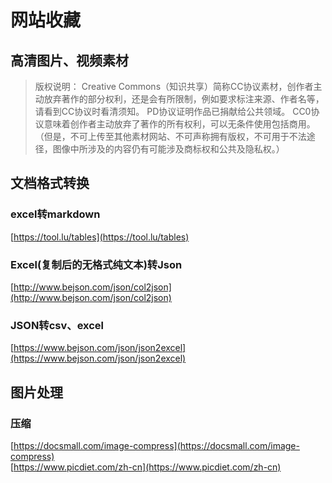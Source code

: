 # 网站收藏
<script>
export default {
    data(){
        return{
            data1:[
                {"描述":"人物、风景、动物等摄影图片","图片":"√","视频":"","矢量":"","协议类型":"CC0协议","是否明确写明无版权，可免费商用":"是","网址":"https://www.pexels.com/","备注":""},
                {"描述":"高清视频、图片（中文网）","图片":"√","视频":"√","矢量":"","协议类型":"CC0协议","是否明确写明无版权，可免费商用":"是","网址":"https://www.ssyer.com/","备注":""},
                {"描述":"人物、风景、动物等摄影图片","图片":"√","视频":"","矢量":"","协议类型":"CC0协议","是否明确写明无版权，可免费商用":"是","网址":"https://visualhunt.com/","备注":""},
                {"描述":"照片、插画、矢量、视频","图片":"√","视频":"√","矢量":"√","协议类型":"无明确写出","是否明确写明无版权，可免费商用":"是","网址":"https://pixabay.com/","备注":"有苹果端APP"},
                {"描述":"高清艺术摄影图片（最多人使用）","图片":"√","视频":"","矢量":"","协议类型":"无明确写出","是否明确写明无版权，可免费商用":"是","网址":"https://unsplash.com/","备注":"有苹果端APP"},
                {"描述":"色彩靓丽的风景、植物、动物","图片":"√","视频":"√","矢量":"","协议类型":"无明确写出","是否明确写明无版权，可免费商用":"是","网址":"http://en.freejpg.com.ar/","备注":""},
                {"描述":"专业摄影师作品","图片":"√","视频":"","矢量":"","协议类型":"PD协议","是否明确写明无版权，可免费商用":"是","网址":"http://skuawk.com/","备注":""},
                {"描述":"高清静物、风景图片","图片":"√","视频":"","矢量":"","协议类型":"无明确写出","是否明确写明无版权，可免费商用":"是","网址":"https://picjumbo.com/","备注":"图片风格适合界面设计"},
                {"描述":"建筑、静物等小清新高清图片","图片":"√","视频":"","矢量":"","协议类型":"无明确写出","是否明确写明无版权，可免费商用":"是","网址":"https://kaboompics.com/","备注":""},
                {"描述":"时尚流行摄影图库","图片":"√","视频":"","矢量":"","协议类型":"无明确写出","是否明确写明无版权，可免费商用":"是","网址":"https://gratisography.com/","备注":""},
                {"描述":"食物摄影高清图库","图片":"√","视频":"","矢量":"","协议类型":"CC0协议","是否明确写明无版权，可免费商用":"是","网址":"https://foodiesfeed.com","备注":""},
                {"描述":"带宗教色彩的高清图片","图片":"√","视频":"","矢量":"","协议类型":"CC0协议","是否明确写明无版权，可免费商用":"是","网址":"https://beta.freelyphotos.com/","备注":""},
                {"描述":"唯美冷调的风景高清图片","图片":"√","视频":"","矢量":"","协议类型":"CC0协议","是否明确写明无版权，可免费商用":"是","网址":"http://cupcake.nilssonlee.se/","备注":""},
                {"描述":"自然风光、街头建筑","图片":"√","视频":"","矢量":"","协议类型":"CC0协议","是否明确写明无版权，可免费商用":"是","网址":"http://streetwill.co/","备注":""},
                {"描述":"ins风图片、静物","图片":"√","视频":"","矢量":"","协议类型":"CC0协议","是否明确写明无版权，可免费商用":"是","网址":"http://photos.oliur.com/","备注":""},
                {"描述":"旅行高清图片","图片":"√","视频":"","矢量":"","协议类型":"CC0协议","是否明确写明无版权，可免费商用":"是","网址":"http://www.polayoutu.com/collections","备注":"中国网站，速度较快"},
                {"描述":"风景、食物图片","图片":"√","视频":"","矢量":"","协议类型":"PD协议","是否明确写明无版权，可免费商用":"是","网址":"https://www.lifeofpix.com/","备注":""},
                {"描述":"唯美的风景视频","图片":"","视频":"√","矢量":"","协议类型":"PD协议","是否明确写明无版权，可免费商用":"是","网址":"https://lifeofvids.com/","备注":""},
                {"描述":"静物、建筑，复古风","图片":"√","视频":"","矢量":"","协议类型":"CC0协议","是否明确写明无版权，可免费商用":"是","网址":"http://fancycrave.com/","备注":""},
                {"描述":"花卉植物较多","图片":"√","视频":"","矢量":"","协议类型":"CC0协议","是否明确写明无版权，可免费商用":"是","网址":"https://mmtstock.com/","备注":""},
                {"描述":"人物、艺术、自然、矢量图标","图片":"√","视频":"","矢量":"√","协议类型":"无明确写出","是否明确写明无版权，可免费商用":"部分可商用","网址":"http://imcreator.com/free","备注":"可商用的在下载页左侧会标明"},
                {"描述":"复古风格的图片","图片":"√","视频":"","矢量":"","协议类型":"无明确写出","是否明确写明无版权，可免费商用":"大部分可商用","网址":"http://nos.twnsnd.co","备注":"留意下载链接版权说明"},
                {"描述":"精致文艺的图片","图片":"√","视频":"","矢量":"","协议类型":"CC0、PD协议","是否明确写明无版权，可免费商用":"是","网址":"https://magdeleine.co/browse/","备注":""},
                {"描述":"大量的树木、石头、金属等材质纹理图，可用于2D、3D贴图","图片":"√","视频":"","矢量":"","协议类型":"无明确写出","是否明确写明无版权，可免费商用":"可用于各种合成各种平面设计、材质贴图","网址":"https://www.textures.com/","备注":"免费用户可下载15张/天，不可将素材二次销售，若产品使用了素材需标明来源于textures.com。"},
                {"描述":"静物风景图片","图片":"√","视频":"","矢量":"","协议类型":"无明确写出","是否明确写明无版权，可免费商用":"是","网址":"http://www.designerspics.com/","备注":""},
                {"描述":"各种邮票图片","图片":"√","视频":"","矢量":"","协议类型":"PD协议","是否明确写明无版权，可免费商用":"是","网址":"http://viintage.com/","备注":""},
                {"描述":"有白底素材、风景人物图片","图片":"√","视频":"","矢量":"","协议类型":"无明确写出","是否明确写明无版权，可免费商用":"版权翻译：可用于网站上、电子文件、多媒体演示、广告宣传材料、在印刷文件中、装饰","网址":"http://www.freemagebank.com/","备注":""},
                {"描述":"各种各样食材的高清白底图片（日文网）","图片":"√","视频":"","矢量":"","协议类型":"无明确写出","是否明确写明无版权，可免费商用":"是","网址":"http://sozai-page.com/","备注":""},
                {"描述":"各类素材图片、建筑","图片":"√","视频":"","矢量":"","协议类型":"无明确写出","是否明确写明无版权，可免费商用":"部分可商用，请看清作者授权","网址":"https://www.stockvault.net/","备注":""},
                {"描述":"各种各样的高清视频素材","图片":"","视频":"√","矢量":"","协议类型":"无明确写出","是否明确写明无版权，可免费商用":"是","网址":"http://coverr.co/","备注":""},
                {"描述":"各种ICON图标素材","图片":"","视频":"","矢量":"√","协议类型":"无明确写出","是否明确写明无版权，可免费商用":"大部分可商用","网址":"https://dryicons.com/","备注":"在下载页Commercial Use打勾的都可商用"},
                {"描述":"各种ICON图标素材（日文网）","图片":"","视频":"","矢量":"√","协议类型":"无明确写出","是否明确写明无版权，可免费商用":"是","网址":"http://flat-icon-design.com","备注":""},
                {"描述":"日式可爱插画风Icon","图片":"√","视频":"","矢量":"√","协议类型":"无明确写出","是否明确写明无版权，可免费商用":"是","网址":"http://flat-icon-design.com/","备注":""},
                {"描述":"剪贴画","图片":"√","视频":"","矢量":"√","协议类型":"无明确写出","是否明确写明无版权，可免费商用":"是","网址":"https://zh-tw.ac-illust.com/","备注":"每天可免费下载9个图片"},
                {"描述":"各种ICON图标素材（中文网）","图片":"","视频":"","矢量":"√","协议类型":"无明确写出","是否明确写明无版权，可免费商用":"无明确写出","网址":"http://iconfont.cn/","备注":"设计师使用时最好做调整修改"}
            ],
        }
    },
}
</script>
## 高清图片、视频素材
> 版权说明：
Creative Commons（知识共享）简称CC协议素材，创作者主动放弃著作的部分权利，还是会有所限制，例如要求标注来源、作者名等，请看到CC协议时看清须知。 PD协议证明作品已捐献给公共领域。
CC0协议意味着创作者主动放弃了著作的所有权利，可以无条件使用包括商用。（但是，不可上传至其他素材网站、不可声称拥有版权，不可用于不法途径，图像中所涉及的内容仍有可能涉及商标权和公共及隐私权。）  

<MyTable :data="data1" />

## 文档格式转换
### excel转markdown
[https://tool.lu/tables](https://tool.lu/tables)

### Excel(复制后的无格式纯文本)转Json
[http://www.bejson.com/json/col2json](http://www.bejson.com/json/col2json)

### JSON转csv、excel
[https://www.bejson.com/json/json2excel](https://www.bejson.com/json/json2excel)

## 图片处理
### 压缩
[https://docsmall.com/image-compress](https://docsmall.com/image-compress)  
[https://www.picdiet.com/zh-cn](https://www.picdiet.com/zh-cn)